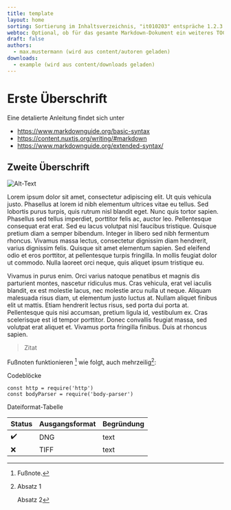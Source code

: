 ```yaml
---
title: template
layout: home
sorting: Sortierung im Inhaltsverzeichnis, "it010203" entspräche 1.2.3
webtoc: Optional, ob für das gesamte Markdown-Dokument ein weiteres TOC angezeigt werden soll. Sinnvoll bei großen Dokumenten [true/false]
draft: false
authors:
  - max.mustermann (wird aus content/autoren geladen)
downloads:
  - example (wird aus content/downloads geladen)
---
```


# Erste Überschrift

Eine detalierte Anleitung findet sich unter

- https://www.markdownguide.org/basic-syntax
- https://content.nuxtjs.org/writing/#markdown
- https://www.markdownguide.org/extended-syntax/

## Zweite Überschrift

![Alt-Text](./_media/example.png "Bild-Titel (mouseover)")

Lorem ipsum dolor sit amet, consectetur adipiscing elit. Ut quis vehicula justo. Phasellus at lorem id nibh elementum ultrices vitae eu tellus. Sed lobortis purus turpis, quis rutrum nisl blandit eget. Nunc quis tortor sapien. Phasellus sed tellus imperdiet, porttitor felis ac, auctor leo. Pellentesque consequat erat erat. Sed eu lacus volutpat nisl faucibus tristique. Quisque pretium diam a semper bibendum. Integer in libero sed nibh fermentum rhoncus. Vivamus massa lectus, consectetur dignissim diam hendrerit, varius dignissim felis. Quisque sit amet elementum sapien. Sed eleifend odio et eros porttitor, at pellentesque turpis fringilla. In mollis feugiat dolor ut commodo. Nulla laoreet orci neque, quis aliquet ipsum tristique eu.

<!--more-->

Vivamus in purus enim. Orci varius natoque penatibus et magnis dis parturient montes, nascetur ridiculus mus. Cras vehicula, erat vel iaculis blandit, ex est molestie lacus, nec molestie arcu nulla ut neque. Aliquam malesuada risus diam, ut elementum justo luctus at. Nullam aliquet finibus elit ut mattis. Etiam hendrerit lectus risus, sed porta dui porta at. Pellentesque quis nisi accumsan, pretium ligula id, vestibulum ex. Cras scelerisque est id tempor porttitor. Donec convallis feugiat massa, sed volutpat erat aliquet et. Vivamus porta fringilla finibus. Duis at rhoncus sapien.

> Zitat

Fußnoten funktionieren [^1] wie folgt, auch mehrzeilig[^big]:

[^1]: Fußnote.

[^big]: Absatz 1

    Absatz 2

Codeblöcke

```js{1,3-5}[server.js]
const http = require('http')
const bodyParser = require('body-parser')
```

Dateiformat-Tabelle

| Status️ | Ausgangsformat | Begründung |
|---------|----------------|------------|
| ✔️      | DNG            | text       |
| ❌️      | TIFF           | text       |
